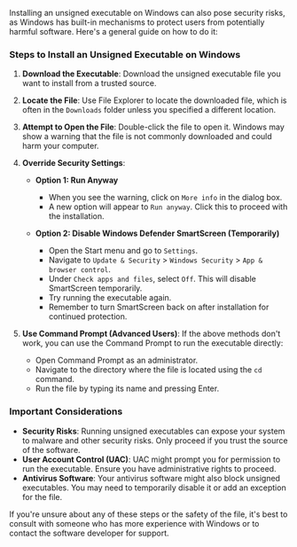 Installing an unsigned executable on Windows can also pose security risks, as
Windows has built-in mechanisms to protect users from potentially harmful
software. Here's a general guide on how to do it:

### Steps to Install an Unsigned Executable on Windows

1. **Download the Executable**: Download the unsigned executable file you want
   to install from a trusted source.

2. **Locate the File**: Use File Explorer to locate the downloaded file, which
   is often in the `Downloads` folder unless you specified a different location.

3. **Attempt to Open the File**: Double-click the file to open it. Windows may
   show a warning that the file is not commonly downloaded and could harm your
   computer.

4. **Override Security Settings**:
   - **Option 1: Run Anyway**
     - When you see the warning, click on `More info` in the dialog box.
     - A new option will appear to `Run anyway`. Click this to proceed with the
       installation.

   - **Option 2: Disable Windows Defender SmartScreen (Temporarily)**
     - Open the Start menu and go to `Settings`.
     - Navigate to `Update & Security` > `Windows Security` >
       `App & browser control`.
     - Under `Check apps and files`, select `Off`. This will disable SmartScreen
       temporarily.
     - Try running the executable again.
     - Remember to turn SmartScreen back on after installation for continued
       protection.

5. **Use Command Prompt (Advanced Users)**: If the above methods don't work, you
   can use the Command Prompt to run the executable directly:
   - Open Command Prompt as an administrator.
   - Navigate to the directory where the file is located using the `cd` command.
   - Run the file by typing its name and pressing Enter.

### Important Considerations

- **Security Risks**: Running unsigned executables can expose your system to
  malware and other security risks. Only proceed if you trust the source of the
  software.
- **User Account Control (UAC)**: UAC might prompt you for permission to run the
  executable. Ensure you have administrative rights to proceed.
- **Antivirus Software**: Your antivirus software might also block unsigned
  executables. You may need to temporarily disable it or add an exception for
  the file.

If you're unsure about any of these steps or the safety of the file, it's best
to consult with someone who has more experience with Windows or to contact the
software developer for support.
